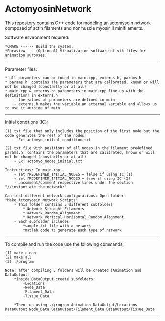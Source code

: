 # ActomyosinNetwork

This repository contains C++ code for modeling an actomysoin network composed of actin filaments and nonmuscle myosin II minifilaments.

Software environment required:

    *CMAKE ------ Build the system.
    *Paraview --- (Optional) Visualization software of vtk files for animation purposes.

***********************************************************************

Parameter files:

    * all parameters can be found in main.cpp, externs.h, params.h
    * params.h: contains the parameters that are calibrated, known or will not be changed (constantly or at all)
    * main.cpp & externs.h: parameters in main.cpp line up with the definitions in externs.h
        - the values of parameters are defined in main
        - externs.h makes the variable an external variable and allows us to use it outside of main

***********************************************************************

Initial conditions (IC):

    (1) txt file that only includes the position of the first node but the code generates the rest of the nodes
        - Ex: actomyo_initial_condition.txt

    (2) txt file with positions of all nodes in the filament predefined
    params.h: contains the parameters that are calibrated, known or will not be changed (constantly or at all)
        - Ex: actomyo_nodes_initial.txt
    
    Instructions: In main.cpp
        - set PREDEFINED_INITIAL_NODES = false if using IC (1) 
        - set PREDEFINED_INITIAL_NODES = true if using IC (2) 
        - uncomment/comment respective lines under the section "//instantiate the network:"

    Can test different network configurations: Open folder "Make_Actomyosin_Network_Scripts"
        - This folder contains 3 different subfolders
            * Network_Straight_Filaments
            * Network_Random_Alignment
            * Network_Vertical_Horizontal_Random_Alignment
        - Each subfolder includes
            *sample txt file with a network
            *matlab code to generate each type of network 

***********************************************************************

To compile and run the code use the following commands:

    (1) make clean
    (2) make all
    (3) ./program 

    Note: after compiling 2 folders will be created (Animation and DataOutput)
        *inside DataOutput create subfolders:
            -Locations
            -Node_Data
            -Filament_Data
            -Tissue_Data

        *Then run using ./program Animation DataOutput/Locations DataOutput Node_Data DataOutput/Filament_Data DataOutput/Tissue_Data


***********************************************************************